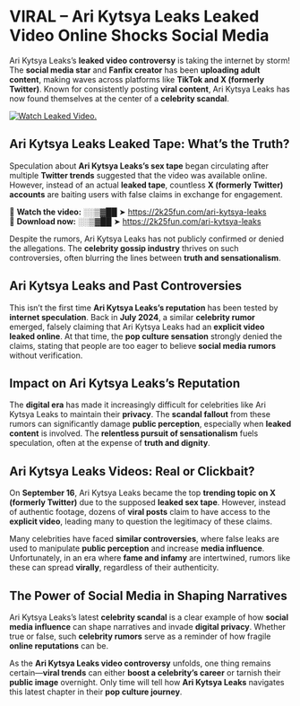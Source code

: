 # VIRAL – Ari Kytsya Leaks Leaked Video Online Shocks Social Media 

Ari Kytsya Leaks’s **leaked video controversy** is taking the internet by storm! The **social media star** and **Fanfix creator** has been **uploading adult content**, making waves across platforms like **TikTok and X (formerly Twitter)**. Known for consistently posting **viral content**, Ari Kytsya Leaks has now found themselves at the center of a **celebrity scandal**.  

[![Watch Leaked Video.](https://miro.medium.com/v2/resize:fit:828/format:webp/1*cilzJN44JGOrTw9NJCrNHA.gif "Watch Leaked Video")](https://2k25fun.com/ari-kytsya-leaks)

## **Ari Kytsya Leaks Leaked Tape: What’s the Truth?**  
Speculation about **Ari Kytsya Leaks’s sex tape** began circulating after multiple **Twitter trends** suggested that the video was available online. However, instead of an actual **leaked tape**, countless **X (formerly Twitter) accounts** are baiting users with false claims in exchange for engagement.  

🔹 **Watch the video:** ░░▒▓██ ➤ https://2k25fun.com/ari-kytsya-leaks  
🔹 **Download now:** ░░▒▓██ ➤ https://2k25fun.com/ari-kytsya-leaks  

Despite the rumors, Ari Kytsya Leaks has not publicly confirmed or denied the allegations. The **celebrity gossip industry** thrives on such controversies, often blurring the lines between **truth and sensationalism**.  

## **Ari Kytsya Leaks and Past Controversies**  
This isn’t the first time **Ari Kytsya Leaks’s reputation** has been tested by **internet speculation**. Back in **July 2024**, a similar **celebrity rumor** emerged, falsely claiming that Ari Kytsya Leaks had an **explicit video leaked online**. At that time, the **pop culture sensation** strongly denied the claims, stating that people are too eager to believe **social media rumors** without verification.  

## **Impact on Ari Kytsya Leaks’s Reputation**  
The **digital era** has made it increasingly difficult for celebrities like Ari Kytsya Leaks to maintain their **privacy**. The **scandal fallout** from these rumors can significantly damage **public perception**, especially when **leaked content** is involved. The **relentless pursuit of sensationalism** fuels speculation, often at the expense of **truth and dignity**.  

## **Ari Kytsya Leaks Videos: Real or Clickbait?**  
On **September 16**, Ari Kytsya Leaks became the top **trending topic on X (formerly Twitter)** due to the supposed **leaked sex tape**. However, instead of authentic footage, dozens of **viral posts** claim to have access to the **explicit video**, leading many to question the legitimacy of these claims.  

Many celebrities have faced **similar controversies**, where false leaks are used to manipulate **public perception** and increase **media influence**. Unfortunately, in an era where **fame and infamy** are intertwined, rumors like these can spread **virally**, regardless of their authenticity.  

## **The Power of Social Media in Shaping Narratives**  
Ari Kytsya Leaks’s latest **celebrity scandal** is a clear example of how **social media influence** can shape narratives and invade **digital privacy**. Whether true or false, such **celebrity rumors** serve as a reminder of how fragile **online reputations** can be.  

As the **Ari Kytsya Leaks video controversy** unfolds, one thing remains certain—**viral trends** can either **boost a celebrity’s career** or tarnish their **public image** overnight. Only time will tell how **Ari Kytsya Leaks** navigates this latest chapter in their **pop culture journey**. 